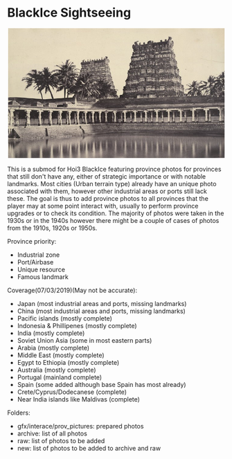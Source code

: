 # BlackIce Sightseeing

<p align="center">
<img src="https://raw.githubusercontent.com/Dozed12/BlackIce-Sightseeing/master/archive/madurai.jpg?token=AKF9E_RJzecSb5nebPMiJ2WHqR5mtPypks5cinAqwA%3D%3D" alt="alt text" width="500" height="300">
</p>


This is a submod for Hoi3 BlackIce featuring province photos for provinces that still don't have any, either of strategic importance or with notable landmarks. Most cities (Urban terrain type) already have an unique photo associated with them, however other industrial areas or ports still lack these. The goal is thus to add province photos to all provinces that the player may at some point interact with, usually to perform province upgrades or to check its condition. The majority of photos were taken in the 1930s or in the 1940s however there might be a couple of cases of photos from the 1910s, 1920s or 1950s.

Province priority:

- Industrial zone
- Port/Airbase
- Unique resource
- Famous landmark

Coverage(07/03/2019)(May not be accurate):

- Japan (most industrial areas and ports, missing landmarks)
- China (most industrial areas and ports, missing landmarks)
- Pacific islands (mostly complete)
- Indonesia & Phillipenes (mostly complete)
- India (mostly complete)
- Soviet Union Asia (some in most eastern parts)
- Arabia (mostly complete)
- Middle East (mostly complete)
- Egypt to Ethiopia (mostly complete)
- Australia (mostly complete)
- Portugal (mainland complete)
- Spain (some added although base Spain has most already)
- Crete/Cyprus/Dodecanese (complete)
- Near India islands like Maldivas (complete)

Folders:

- gfx/interace/prov_pictures: prepared photos
- archive: list of all photos
- raw: list of photos to be added
- new: list of photos to be added to archive and raw
